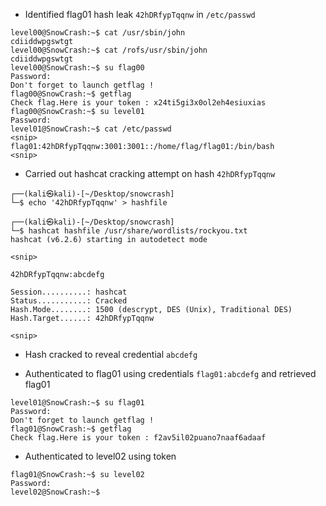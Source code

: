 - Identified flag01 hash leak `42hDRfypTqqnw` in `/etc/passwd`

```
level00@SnowCrash:~$ cat /usr/sbin/john
cdiiddwpgswtgt
level00@SnowCrash:~$ cat /rofs/usr/sbin/john
cdiiddwpgswtgt
level00@SnowCrash:~$ su flag00
Password: 
Don't forget to launch getflag !
flag00@SnowCrash:~$ getflag
Check flag.Here is your token : x24ti5gi3x0ol2eh4esiuxias
flag00@SnowCrash:~$ su level01
Password: 
level01@SnowCrash:~$ cat /etc/passwd
<snip>
flag01:42hDRfypTqqnw:3001:3001::/home/flag/flag01:/bin/bash
<snip>
```

- Carried out hashcat cracking attempt on hash `42hDRfypTqqnw`
```
┌──(kali㉿kali)-[~/Desktop/snowcrash]
└─$ echo '42hDRfypTqqnw' > hashfile                  
                                                                                                                     
┌──(kali㉿kali)-[~/Desktop/snowcrash]
└─$ hashcat hashfile /usr/share/wordlists/rockyou.txt
hashcat (v6.2.6) starting in autodetect mode

<snip>

42hDRfypTqqnw:abcdefg                                     
                                                          
Session..........: hashcat
Status...........: Cracked
Hash.Mode........: 1500 (descrypt, DES (Unix), Traditional DES)
Hash.Target......: 42hDRfypTqqnw

<snip>
```

- Hash cracked to reveal credential `abcdefg`

- Authenticated to flag01 using credentials `flag01:abcdefg` and retrieved flag01

```
level01@SnowCrash:~$ su flag01
Password: 
Don't forget to launch getflag !
flag01@SnowCrash:~$ getflag
Check flag.Here is your token : f2av5il02puano7naaf6adaaf
```

- Authenticated to level02 using token

```
flag01@SnowCrash:~$ su level02
Password: 
level02@SnowCrash:~$ 
```

